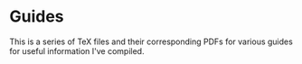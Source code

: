 # Guides
This is a series of TeX files and their corresponding PDFs for various guides for useful information I've compiled.
